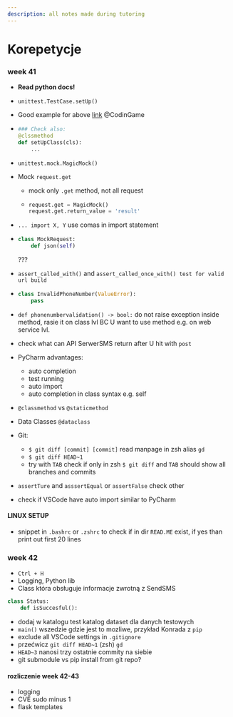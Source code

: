```yaml
---
description: all notes made during tutoring
---
```


# Korepetycje

### week 41

* **Read python docs!**
* `unittest.TestCase.setUp()`
* Good example for above [link](https://www.codingame.com/playgrounds/10614/python-unit-test-with-unittest) @CodinGame
* ```python
  ### Check also:
  @clssmethod
  def setUpClass(cls):
      ...
  ```
* `unittest.mock.MagicMock()`
* Mock `request.get`
  * mock only `.get` method, not all request
  * ```python
    request.get = MagicMock()
    request.get.return_value = 'result'
    ```
* `... import X, Y` use comas in import statement
* ```python
  class MockRequest:
      def json(self)
  ```

  ???

* `assert_called_with()` and `assert_called_once_with() test for valid url build`
* ```python
  class InvalidPhoneNumber(ValueError):
      pass
  ```
* `def phonenumbervalidation() -> bool:` do not raise exception inside method, rasie it on class lvl BC U want to use method e.g. on web service lvl.
* check what can API SerwerSMS return after U hit with `post`
* PyCharm advantages:
  * auto completion
  * test running
  * auto import
  * auto completion in class syntax e.g. self
* `@classmethod` vs `@staticmethod`
* Data Classes `@dataclass`
* Git: 
  * `$ git diff [commit] [commit]` read manpage  in zsh alias `gd`
  * `$ git diff HEAD~1`
  * try with `TAB` check if only in zsh `$ git diff` and `TAB` should show all branches and commits
* `assertTure` and `asssertEqual` or `assertFalse` check other
* check if VSCode have auto import similar to PyCharm

#### LINUX SETUP

* snippet in `.bashrc` or `.zshrc` to check if in dir `READ.ME` exist, if yes than print out first 20 lines  

### week 42

* `Ctrl + H`
* Logging, Python lib
* Class która obsługuje informacje zwrotną z SendSMS

```python
class Status:
    def isSuccesful():
```

* dodaj w katalogu test katalog dataset dla danych testowych
* `main()` wszedzie gdzie jest to mozliwe, przykład Konrada z `pip`
* exclude all VSCode settings in `.gitignore`
* przećwicz `git diff HEAD~1` \(zsh\) `gd` 
* `HEAD~3` nanosi trzy ostatnie commity na siebie
* git submodule vs pip install from git repo?

#### rozliczenie week 42-43

* logging
* CVE sudo minus 1
* flask templates



